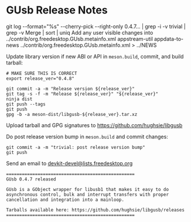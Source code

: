 GUsb Release Notes
==================

git log --format="%s" --cherry-pick --right-only 0.4.7... | grep -i -v trivial | grep -v Merge | sort | uniq
Add any user visible changes into ../contrib/org.freedesktop.GUsb.metainfo.xml
appstream-util appdata-to-news ../contrib/org.freedesktop.GUsb.metainfo.xml > ../NEWS

Update library version if new ABI or API in `meson.build`, commit, and build tarball:

    # MAKE SURE THIS IS CORRECT
    export release_ver="0.4.8"

    git commit -a -m "Release version ${release_ver}"
    git tag -s -f -m "Release ${release_ver}" "${release_ver}"
    ninja dist
    git push --tags
    git push
    gpg -b -a meson-dist/libgusb-${release_ver}.tar.xz

Upload tarball and GPG signatures to https://github.com/hughsie/libgusb

Do post release version bump in `meson.build` and commit changes:

    git commit -a -m "trivial: post release version bump"
    git push

Send an email to devkit-devel@lists.freedesktop.org

    =================================================
    GUsb 0.4.7 released

    GUsb is a GObject wrapper for libusb1 that makes it easy to do
    asynchronous control, bulk and interrupt transfers with proper
    cancellation and integration into a mainloop.

    Tarballs available here: https://github.com/hughsie/libgusb/releases
    =================================================

